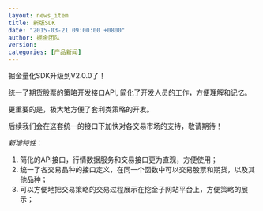 ```yaml
---
layout: news_item
title: 新版SDK  
date: "2015-03-21 09:00:00 +0800"
author: 掘金团队
version: 
categories: [产品新闻]
---
```


掘金量化SDK升级到V2.0.0了！ 

统一了期货股票的策略开发接口API, 简化了开发人员的工作，方便理解和记忆。

更重要的是，极大地方便了套利类策略的开发。 

后续我们会在这套统一的接口下加快对各交易市场的支持，敬请期待！

*新增特性*：

1. 简化的API接口，行情数据服务和交易接口更为直观，方便使用；
2. 统一了各交易品种的接口定义，在同一个函数中可以交易股票和期货，以及其他品种；
3. 可以方便地把交易策略的交易过程展示在挖金子网站平台上，方便策略的展示；
